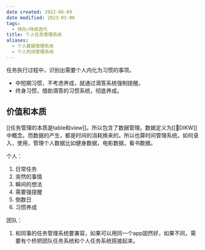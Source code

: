 ```yaml
---
date created: 2022-06-09
date modified: 2023-03-08
tags:
  - 待办/持续迭代
title: 个人任务管理系统
aliases:
  - 个人数据管理系统
  - 个人时间管理系统
---
```


任务执行过程中，识别出需要个人内化为习惯的事项。

- 中短期习惯，不考虑养成，就通过滴答系统强制提醒。
- 终身习惯，借助滴答的习惯系统，彻底养成。

## 价值和本质

[[任务管理的本质是table和view]]。所以包含了数据管理。数据定义为[[🔡DIKW]]中概念。而数据的产生，都是时间的消耗换来的。所以也算时间管理系统。如何录入，使用，管理个人数据比如健身数据，电影数据，看书数据。

个人：

1. 日常任务
2. 突然的事情
3. 瞬间的想法
4. 需要强提醒
5. 倒数日
6. 习惯养成

团队：

1. 和同事的任务管理系统要兼容，如果可以用同一个app固然好，如果不同，需要有个桥把团队任务系统和个人任务系统搭接起来。
